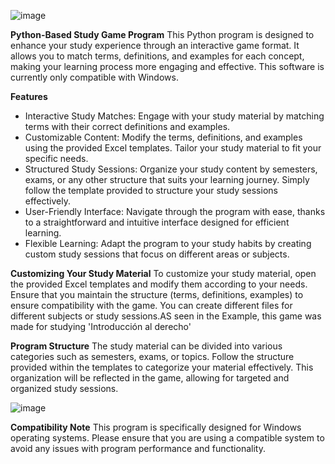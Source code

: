 ![image](https://github.com/DiegoKalush42/Study-Game/assets/147668013/a2f1aa4f-1ee3-4cb0-b8c4-4864c3d90ac6)

**Python-Based Study Game Program**
This Python program is designed to enhance your study experience through an interactive game format. It allows you to match terms, definitions, and examples for each concept, making your learning process more engaging and effective. This software is currently only compatible with Windows.

**Features**
* Interactive Study Matches: Engage with your study material by matching terms with their correct definitions and examples.
* Customizable Content: Modify the terms, definitions, and examples using the provided Excel templates. Tailor your study material to fit your specific needs.
* Structured Study Sessions: Organize your study content by semesters, exams, or any other structure that suits your learning journey. Simply follow the template provided to structure your study sessions effectively.
* User-Friendly Interface: Navigate through the program with ease, thanks to a straightforward and intuitive interface designed for efficient learning.
* Flexible Learning: Adapt the program to your study habits by creating custom study sessions that focus on different areas or subjects.
  
**Customizing Your Study Material**
To customize your study material, open the provided Excel templates and modify them according to your needs. Ensure that you maintain the structure (terms, definitions, examples) to ensure compatibility with the game. You can create different files for different subjects or study sessions.AS seen in the Example, this game was made for studying 'Introducción al derecho'

**Program Structure**
The study material can be divided into various categories such as semesters, exams, or topics. Follow the structure provided within the templates to categorize your material effectively. This organization will be reflected in the game, allowing for targeted and organized study sessions.

![image](https://github.com/DiegoKalush42/Study-Game/assets/147668013/37a88fb0-64ba-47bc-889f-6abd67d6a795)


**Compatibility Note**
This program is specifically designed for Windows operating systems. Please ensure that you are using a compatible system to avoid any issues with program performance and functionality.

